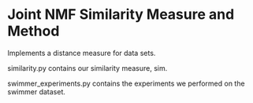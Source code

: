 # Joint NMF Similarity Measure and Method

Implements a distance measure for data sets.

similarity.py contains our similarity measure, sim.

swimmer_experiments.py contains the experiments we performed on the swimmer dataset.
